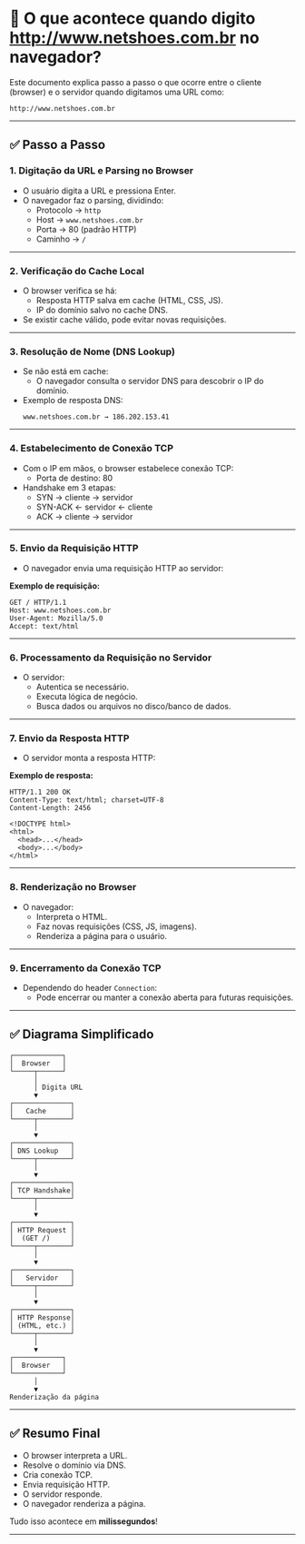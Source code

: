 
# 🚀 O que acontece quando digito http://www.netshoes.com.br no navegador?

Este documento explica passo a passo o que ocorre entre o cliente (browser) e o servidor quando digitamos uma URL como:

```
http://www.netshoes.com.br
```

---

## ✅ Passo a Passo

### 1. Digitação da URL e Parsing no Browser

- O usuário digita a URL e pressiona Enter.
- O navegador faz o parsing, dividindo:
  - Protocolo → `http`
  - Host → `www.netshoes.com.br`
  - Porta → 80 (padrão HTTP)
  - Caminho → `/`

---

### 2. Verificação do Cache Local

- O browser verifica se há:
  - Resposta HTTP salva em cache (HTML, CSS, JS).
  - IP do domínio salvo no cache DNS.
- Se existir cache válido, pode evitar novas requisições.

---

### 3. Resolução de Nome (DNS Lookup)

- Se não está em cache:
  - O navegador consulta o servidor DNS para descobrir o IP do domínio.
- Exemplo de resposta DNS:
  ```
  www.netshoes.com.br → 186.202.153.41
  ```

---

### 4. Estabelecimento de Conexão TCP

- Com o IP em mãos, o browser estabelece conexão TCP:
  - Porta de destino: 80
- Handshake em 3 etapas:
  - SYN → cliente → servidor
  - SYN-ACK ← servidor ← cliente
  - ACK → cliente → servidor

---

### 5. Envio da Requisição HTTP

- O navegador envia uma requisição HTTP ao servidor:

**Exemplo de requisição:**
```
GET / HTTP/1.1
Host: www.netshoes.com.br
User-Agent: Mozilla/5.0
Accept: text/html
```

---

### 6. Processamento da Requisição no Servidor

- O servidor:
  - Autentica se necessário.
  - Executa lógica de negócio.
  - Busca dados ou arquivos no disco/banco de dados.

---

### 7. Envio da Resposta HTTP

- O servidor monta a resposta HTTP:

**Exemplo de resposta:**
```
HTTP/1.1 200 OK
Content-Type: text/html; charset=UTF-8
Content-Length: 2456

<!DOCTYPE html>
<html>
  <head>...</head>
  <body>...</body>
</html>
```

---

### 8. Renderização no Browser

- O navegador:
  - Interpreta o HTML.
  - Faz novas requisições (CSS, JS, imagens).
  - Renderiza a página para o usuário.

---

### 9. Encerramento da Conexão TCP

- Dependendo do header `Connection`:
  - Pode encerrar ou manter a conexão aberta para futuras requisições.

---

## ✅ Diagrama Simplificado

```plaintext
┌────────────┐
│  Browser   │
└─────┬──────┘
      │
      │ Digita URL
      ▼
┌──────────────┐
│   Cache      │
└─────┬────────┘
      │
      ▼
┌──────────────┐
│ DNS Lookup   │
└─────┬────────┘
      │
      ▼
┌──────────────┐
│ TCP Handshake│
└─────┬────────┘
      │
      ▼
┌──────────────┐
│ HTTP Request │
│  (GET /)     │
└─────┬────────┘
      │
      ▼
┌──────────────┐
│   Servidor   │
└─────┬────────┘
      │
      ▼
┌──────────────┐
│ HTTP Response│
│ (HTML, etc.) │
└─────┬────────┘
      │
      ▼
┌────────────┐
│  Browser   │
└────────────┘
      │
      ▼
Renderização da página
```

---

## ✅ Resumo Final

- O browser interpreta a URL.
- Resolve o domínio via DNS.
- Cria conexão TCP.
- Envia requisição HTTP.
- O servidor responde.
- O navegador renderiza a página.

Tudo isso acontece em **milissegundos**!

---
